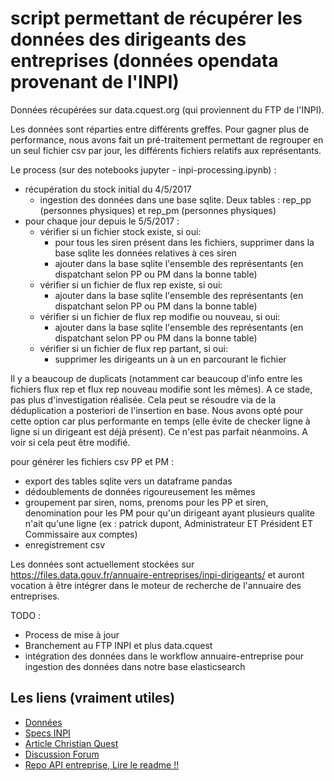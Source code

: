 # script permettant de récupérer les données des dirigeants des entreprises (données opendata provenant de l'INPI)

Données récupérées sur data.cquest.org (qui proviennent du FTP de l'INPI).

Les données sont réparties entre différents greffes. Pour gagner plus de performance, nous avons fait un pré-traitement permettant de regrouper en un seul fichier csv par jour, les différents fichiers relatifs aux représentants.

Le process (sur des notebooks jupyter - inpi-processing.ipynb) :

- récupération du stock initial du 4/5/2017
  - ingestion des données dans une base sqlite. Deux tables : rep_pp (personnes physiques) et rep_pm (personnes physiques)
- pour chaque jour depuis le 5/5/2017 :
  - vérifier si un fichier stock existe, si oui:
    - pour tous les siren présent dans les fichiers, supprimer dans la base sqlite les données relatives à ces siren
    - ajouter dans la base sqlite l'ensemble des représentants (en dispatchant selon PP ou PM dans la bonne table)
  - vérifier si un fichier de flux rep existe, si oui:
    - ajouter dans la base sqlite l'ensemble des représentants (en dispatchant selon PP ou PM dans la bonne table)
  - vérifier si un fichier de flux rep modifie ou nouveau, si oui:
    - ajouter dans la base sqlite l'ensemble des représentants (en dispatchant selon PP ou PM dans la bonne table)
  - vérifier si un fichier de flux rep partant, si oui:
    - supprimer les dirigeants un à un en parcourant le fichier

Il y a beaucoup de duplicats (notamment car beaucoup d'info entre les fichiers flux rep et flux rep nouveau modifie sont les mêmes). A ce stade, pas plus d'investigation réalisée. Cela peut se résoudre via de la déduplication a posteriori de l'insertion en base.
Nous avons opté pour cette option car plus performante en temps (elle évite de checker ligne à ligne si un dirigeant est déjà présent). Ce n'est pas parfait néanmoins. A voir si cela peut être modifié.

pour générer les fichiers csv PP et PM :
- export des tables sqlite vers un dataframe pandas
- dédoublements de données rigoureusement les mêmes
- groupement par siren, noms, prenoms pour les PP et siren, denomination pour les PM pour qu'un dirigeant ayant plusieurs qualite n'ait qu'une ligne (ex : patrick dupont, Administrateur ET Président ET Commissaire aux comptes)
- enregistrement csv

Les données sont actuellement stockées sur https://files.data.gouv.fr/annuaire-entreprises/inpi-dirigeants/ et auront vocation à être intégrer dans le moteur de recherche de l'annuaire des entreprises.

TODO :
- Process de mise à jour
- Branchement au FTP INPI et plus data.cquest
- intégration des données dans le workflow annuaire-entreprise pour ingestion des données dans notre base elasticsearch


## Les liens (vraiment utiles)

- [Données](https://data.cquest.org/inpi_rncs/imr/)
- [Specs INPI](https://www.inpi.fr/sites/default/files/doc_tech_imr_novembre_2020_v1.5.2.pdf)
- [Article Christian Quest](https://cq94.medium.com/le-rncs-en-quasi-opendata-57446c6fc8dd)
- [Discussion Forum](https://teamopendata.org/t/quasi-opendata-ou-opendatafail-pour-le-rncs-diffuse-par-linpi/1603/9)
- [Repo API entreprise, Lire le readme !!](https://github.com/etalab/rncs_worker_api_entreprise)
